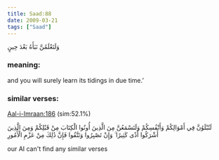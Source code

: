 ```yaml
---
title: Saad:88
date: 2009-03-21
tags: ["Saad"]
---
```

وَلَتَعْلَمُنَّ نَبَأَهُ بَعْدَ حِينٍ
### meaning: 
and you will surely learn its tidings in due time.’
### similar verses: 

[Aal-i-Imraan:186](/3/186) (sim:52.1%)

لَتُبْلَوُنَّ فِي أَمْوَالِكُمْ وَأَنْفُسِكُمْ وَلَتَسْمَعُنَّ مِنَ الَّذِينَ أُوتُوا الْكِتَابَ مِنْ قَبْلِكُمْ وَمِنَ الَّذِينَ أَشْرَكُوا أَذًى كَثِيرًا ۚ وَإِنْ تَصْبِرُوا وَتَتَّقُوا فَإِنَّ ذَٰلِكَ مِنْ عَزْمِ الْأُمُورِ

our AI can't find any similar verses



